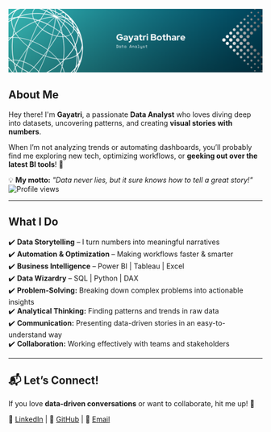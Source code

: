 ![Gayatri Bothare - Data Analyst](https://github.com/GayatriBothare/Banner/blob/main/Banner%20.png)

## About Me  
Hey there! I'm **Gayatri**, a passionate **Data Analyst** who loves diving deep into datasets, uncovering patterns, and creating **visual stories with numbers**.  

When I’m not analyzing trends or automating dashboards, you’ll probably find me exploring new tech, optimizing workflows, or **geeking out over the latest BI tools**! 🚀  

💡 **My motto:** *"Data never lies, but it sure knows how to tell a great story!"*  
![Profile views](https://komarev.com/ghpvc/?username=GayatriBothare&color=purple)

---

##  What I Do  
✔️ **Data Storytelling** – I turn numbers into meaningful narratives  
✔️ **Automation & Optimization** – Making workflows faster & smarter   
✔️ **Business Intelligence** – Power BI | Tableau | Excel   
✔️ **Data Wizardry** – SQL | Python | DAX     
✔️ **Problem-Solving:** Breaking down complex problems into actionable insights     
✔️ **Analytical Thinking:** Finding patterns and trends in raw data     
✔️ **Communication:** Presenting data-driven stories in an easy-to-understand way  
✔️ **Collaboration:** Working effectively with teams and stakeholders   

---

## 📬 Let’s Connect!  
If you love **data-driven conversations** or want to collaborate, hit me up! 🚀  

🔗 [LinkedIn](https://www.linkedin.com/in/gayatri-bothare) | 🔗 [GitHub](https://github.com/GayatriBothare) | 📧 [Email](mailto:gayatribothare@gmail.com)  

